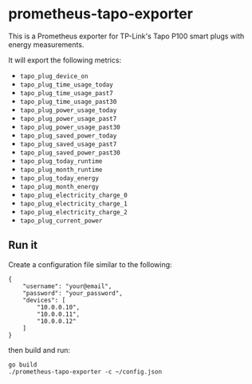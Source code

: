 # prometheus-tapo-exporter

This is a Prometheus exporter for TP-Link's Tapo P100 smart plugs with energy measurements.

It will export the following metrics:
* `tapo_plug_device_on`
* `tapo_plug_time_usage_today`
* `tapo_plug_time_usage_past7`
* `tapo_plug_time_usage_past30`
* `tapo_plug_power_usage_today`
* `tapo_plug_power_usage_past7`
* `tapo_plug_power_usage_past30`
* `tapo_plug_saved_power_today`
* `tapo_plug_saved_usage_past7`
* `tapo_plug_saved_power_past30`
* `tapo_plug_today_runtime`
* `tapo_plug_month_runtime`
* `tapo_plug_today_energy`
* `tapo_plug_month_energy`
* `tapo_plug_electricity_charge_0`
* `tapo_plug_electricity_charge_1`
* `tapo_plug_electricity_charge_2`
* `tapo_plug_current_power`

## Run it

Create a configuration file similar to the following:
```
{
    "username": "your@email",
    "password": "your_password",
    "devices": [
        "10.0.0.10",
        "10.0.0.11",
        "10.0.0.12"
    ]
}
```

then build and run:
```
go build
./prometheus-tapo-exporter -c ~/config.json
```
